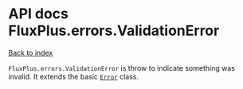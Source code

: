# API docs FluxPlus.errors.ValidationError

[Back to index](../README.md)

`FluxPlus.errors.ValidationError` is throw to indicate something was invalid.
It extends the basic [`Error`](https://developer.mozilla.org/en-US/docs/Web/JavaScript/Reference/Global_Objects/Error) class.
